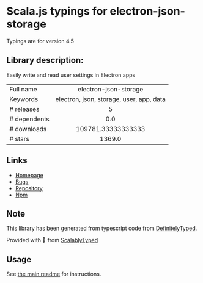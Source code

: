 
# Scala.js typings for electron-json-storage

Typings are for version 4.5

## Library description:
Easily write and read user settings in Electron apps

|                    |                 |
| ------------------ | :-------------: |
| Full name          | electron-json-storage |
| Keywords           | electron, json, storage, user, app, data |
| # releases         | 5 |
| # dependents       | 0.0 |
| # downloads        | 109781.33333333333 |
| # stars            | 1369.0 |

## Links
- [Homepage](https://github.com/electron-userland/electron-json-storage)
- [Bugs](https://github.com/electron-userland/electron-json-storage/issues)
- [Repository](https://github.com/electron-userland/electron-json-storage)
- [Npm](https://www.npmjs.com/package/electron-json-storage)
    


## Note
This library has been generated from typescript code from [DefinitelyTyped](https://definitelytyped.org).

Provided with :purple_heart: from [ScalablyTyped](https://github.com/oyvindberg/ScalablyTyped)

## Usage
See [the main readme](../../readme.md) for instructions.


